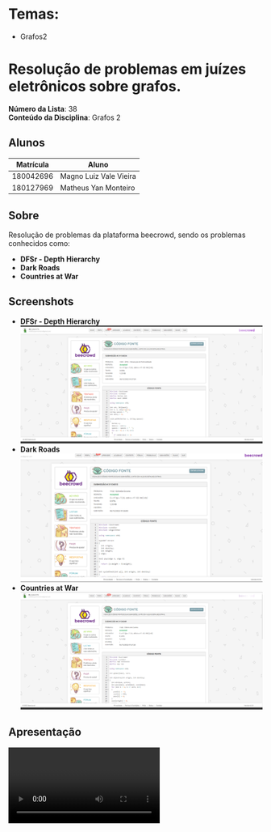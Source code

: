 

# Temas:
 - Grafos2

 

# Resolução de problemas em juízes eletrônicos sobre grafos.

**Número da Lista**: 38<br>
**Conteúdo da Disciplina**: Grafos 2<br>

## Alunos
|Matrícula | Aluno |
| -- | -- |
| 180042696  |  Magno Luiz Vale Vieira |
| 180127969  |  Matheus Yan Monteiro |

## Sobre 
Resolução de problemas da plataforma beecrowd, sendo os problemas conhecidos como: 

- **DFSr - Depth Hierarchy** <br>
- **Dark Roads**<br>
- **Countries at War** <br>



## Screenshots

- **DFSr - Depth Hierarchy** <br>
![DFSr](screenshots\DFSr.png)
- **Dark Roads**<br>
![Dark Roads](screenshots\EstradasEscuras.png)
- **Countries at War** <br>
![Countries at War](screenshots\PaisesEmGuerra.png)



## Apresentação 
![Apresentação](apresentacao\Grafos2_Dupla38.mp4)